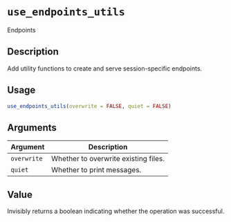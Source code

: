 # `use_endpoints_utils`

Endpoints


## Description

Add utility functions to create and serve
 session-specific endpoints.


## Usage

```r
use_endpoints_utils(overwrite = FALSE, quiet = FALSE)
```


## Arguments

Argument      |Description
------------- |----------------
`overwrite`     |     Whether to overwrite existing files.
`quiet`     |     Whether to print messages.


## Value

Invisibly returns a boolean indicating whether
 the operation was successful.


